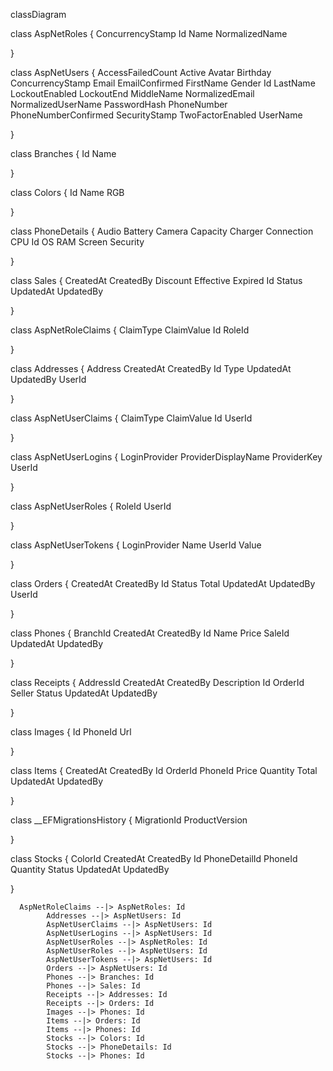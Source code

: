 classDiagram
      
class AspNetRoles {
    ConcurrencyStamp
          Id
          Name
          NormalizedName
          
}
        
class AspNetUsers {
    AccessFailedCount
          Active
          Avatar
          Birthday
          ConcurrencyStamp
          Email
          EmailConfirmed
          FirstName
          Gender
          Id
          LastName
          LockoutEnabled
          LockoutEnd
          MiddleName
          NormalizedEmail
          NormalizedUserName
          PasswordHash
          PhoneNumber
          PhoneNumberConfirmed
          SecurityStamp
          TwoFactorEnabled
          UserName
          
}
        
class Branches {
    Id
          Name
          
}
        
class Colors {
    Id
          Name
          RGB
          
}
        
class PhoneDetails {
    Audio
          Battery
          Camera
          Capacity
          Charger
          Connection
          CPU
          Id
          OS
          RAM
          Screen
          Security
          
}
        
class Sales {
    CreatedAt
          CreatedBy
          Discount
          Effective
          Expired
          Id
          Status
          UpdatedAt
          UpdatedBy
          
}
        
class AspNetRoleClaims {
    ClaimType
          ClaimValue
          Id
          RoleId
          
}
        
class Addresses {
    Address
          CreatedAt
          CreatedBy
          Id
          Type
          UpdatedAt
          UpdatedBy
          UserId
          
}
        
class AspNetUserClaims {
    ClaimType
          ClaimValue
          Id
          UserId
          
}
        
class AspNetUserLogins {
    LoginProvider
          ProviderDisplayName
          ProviderKey
          UserId
          
}
        
class AspNetUserRoles {
    RoleId
          UserId
          
}
        
class AspNetUserTokens {
    LoginProvider
          Name
          UserId
          Value
          
}
        
class Orders {
    CreatedAt
          CreatedBy
          Id
          Status
          Total
          UpdatedAt
          UpdatedBy
          UserId
          
}
        
class Phones {
    BranchId
          CreatedAt
          CreatedBy
          Id
          Name
          Price
          SaleId
          UpdatedAt
          UpdatedBy
          
}
        
class Receipts {
    AddressId
          CreatedAt
          CreatedBy
          Description
          Id
          OrderId
          Seller
          Status
          UpdatedAt
          UpdatedBy
          
}
        
class Images {
    Id
          PhoneId
          Url
          
}
        
class Items {
    CreatedAt
          CreatedBy
          Id
          OrderId
          PhoneId
          Price
          Quantity
          Total
          UpdatedAt
          UpdatedBy
          
}
        
class __EFMigrationsHistory {
    MigrationId
          ProductVersion
          
}
        
class Stocks {
    ColorId
          CreatedAt
          CreatedBy
          Id
          PhoneDetailId
          PhoneId
          Quantity
          Status
          UpdatedAt
          UpdatedBy
          
}
        
      AspNetRoleClaims --|> AspNetRoles: Id
            Addresses --|> AspNetUsers: Id
            AspNetUserClaims --|> AspNetUsers: Id
            AspNetUserLogins --|> AspNetUsers: Id
            AspNetUserRoles --|> AspNetRoles: Id
            AspNetUserRoles --|> AspNetUsers: Id
            AspNetUserTokens --|> AspNetUsers: Id
            Orders --|> AspNetUsers: Id
            Phones --|> Branches: Id
            Phones --|> Sales: Id
            Receipts --|> Addresses: Id
            Receipts --|> Orders: Id
            Images --|> Phones: Id
            Items --|> Orders: Id
            Items --|> Phones: Id
            Stocks --|> Colors: Id
            Stocks --|> PhoneDetails: Id
            Stocks --|> Phones: Id
            
      